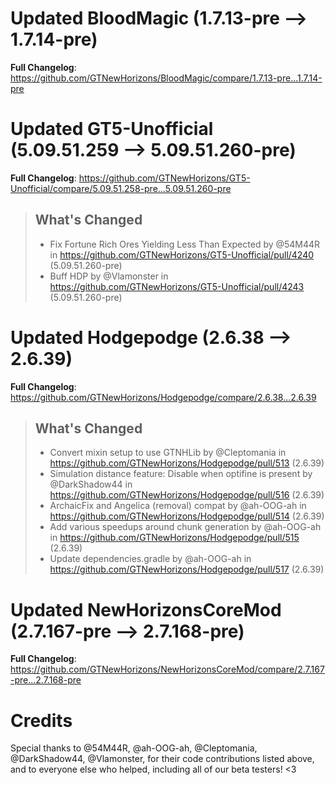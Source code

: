 # Updated BloodMagic (1.7.13-pre -->  1.7.14-pre)
**Full Changelog**: https://github.com/GTNewHorizons/BloodMagic/compare/1.7.13-pre...1.7.14-pre

# Updated GT5-Unofficial (5.09.51.259 -->  5.09.51.260-pre)
**Full Changelog**: https://github.com/GTNewHorizons/GT5-Unofficial/compare/5.09.51.258-pre...5.09.51.260-pre
>## What's Changed
> * Fix Fortune Rich Ores Yielding Less Than Expected by @54M44R in https://github.com/GTNewHorizons/GT5-Unofficial/pull/4240 (5.09.51.260-pre)
> * Buff HDP by @Vlamonster in https://github.com/GTNewHorizons/GT5-Unofficial/pull/4243 (5.09.51.260-pre)
>

# Updated Hodgepodge (2.6.38 -->  2.6.39)
**Full Changelog**: https://github.com/GTNewHorizons/Hodgepodge/compare/2.6.38...2.6.39
>## What's Changed
> * Convert mixin setup to use GTNHLib by @Cleptomania in https://github.com/GTNewHorizons/Hodgepodge/pull/513 (2.6.39)
> * Simulation distance feature: Disable when optifine is present by @DarkShadow44 in https://github.com/GTNewHorizons/Hodgepodge/pull/516 (2.6.39)
> * ArchaicFix and Angelica (removal) compat by @ah-OOG-ah in https://github.com/GTNewHorizons/Hodgepodge/pull/514 (2.6.39)
> * Add various speedups around chunk generation by @ah-OOG-ah in https://github.com/GTNewHorizons/Hodgepodge/pull/515 (2.6.39)
> * Update dependencies.gradle by @ah-OOG-ah in https://github.com/GTNewHorizons/Hodgepodge/pull/517 (2.6.39)
>

# Updated NewHorizonsCoreMod (2.7.167-pre -->  2.7.168-pre)
**Full Changelog**: https://github.com/GTNewHorizons/NewHorizonsCoreMod/compare/2.7.167-pre...2.7.168-pre

# Credits
Special thanks to @54M44R, @ah-OOG-ah, @Cleptomania, @DarkShadow44, @Vlamonster, for their code contributions listed above, and to everyone else who helped, including all of our beta testers! <3